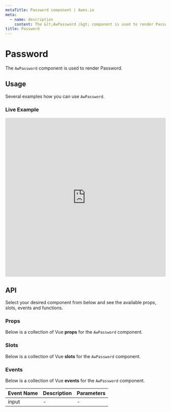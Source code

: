 ```yaml
---
metaTitle: Password сomponent | Awes.io
meta:
  - name: description
    content: The &lt;AwPassword /&gt; component is used to render Password - UI Vue component for Awes.io.
title: Password
---
```

# Password

The `AwPassword` component is used to render Password.


## Usage
Several examples how you can use `AwPassword`.

### Live Example
<iframe
     src='https://codesandbox.io/embed/github/awes-io/client/tree/master/examples/basic-ui?autoresize=1&fontsize=14&hidenavigation=1&initialpath=%2Faw-input&module=%2Fpages%2Faw-input.vue&theme=dark&view=editor'
     style='width:100%; height:500px; border:0; border-radius: 4px; overflow:hidden;'
     title='basic-ui'
     allow='geolocation; microphone; camera; midi; vr; accelerometer; gyroscope; payment; ambient-light-sensor; encrypted-media; usb'
     sandbox='allow-modals allow-forms allow-popups allow-scripts allow-same-origin'
   ></iframe>

## API
Select your desired component from below and see the available props, slots, events and functions.

### Props
Below is a collection of Vue **props** for the `AwPassword` component.
<!-- @vuese:AwPassword:props:start -->

<!-- @vuese:AwPassword:props:end -->

### Slots
Below is a collection of Vue **slots** for the `AwPassword` component.
<!-- @vuese:AwPassword:slots:start -->

<!-- @vuese:AwPassword:slots:end -->

### Events
Below is a collection of Vue **events** for the `AwPassword` component.
<!-- @vuese:AwPassword:events:start -->
|Event Name|Description|Parameters|
|---|---|---|
|input|-|-|

<!-- @vuese:AwPassword:events:end -->
                            